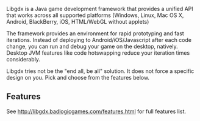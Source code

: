 Libgdx is a Java game development framework that provides a unified API that works across all supported platforms (Windows, Linux, Mac OS X, Android, BlackBerry, iOS, HTML/WebGL without applets)

The framework provides an environment for rapid prototyping and fast iterations. Instead of deploying to Android/iOS/Javascript after each code change, you can run and debug your game on the desktop, natively. Desktop JVM features like code hotswapping reduce your iteration times considerably.

Libgdx tries not be the "end all, be all" solution. It does not force a specific design on you. Pick and choose from the features below.

## Features ##
See http://libgdx.badlogicgames.com/features.html for full features list.
